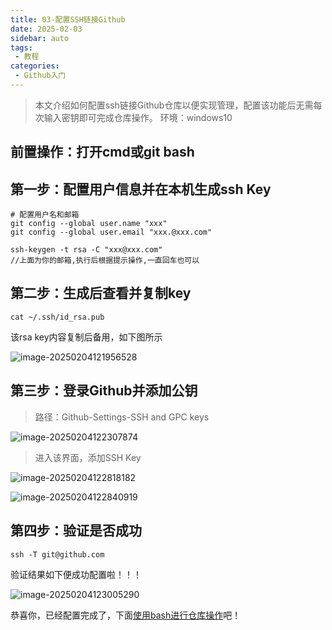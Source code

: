 ```yaml
---
title: 03-配置SSH链接Github
date: 2025-02-03
sidebar: auto
tags:
 - 教程
categories: 
 - Github入门
---
```


> 本文介绍如何配置ssh链接Github仓库以便实现管理，配置该功能后无需每次输入密钥即可完成仓库操作。
> 环境：windows10

## 前置操作：打开cmd或git bash

## 第一步：配置用户信息并在本机生成ssh Key

```shell
# 配置用户名和邮箱
git config --global user.name "xxx"
git config --global user.email "xxx.@xxx.com"
```

```shell
ssh-keygen -t rsa -C "xxx@xxx.com"
//上面为你的邮箱,执行后根据提示操作,一直回车也可以
```

## 第二步：生成后查看并复制key

```shell
cat ~/.ssh/id_rsa.pub
```

该rsa key内容复制后备用，如下图所示

![image-20250204121956528](http://cdn.cookcode.xyz/img/blog/image-20250204121956528.png)

## 第三步：登录Github并添加公钥

> 路径：Github-Settings-SSH and GPC keys

![image-20250204122307874](http://cdn.cookcode.xyz/img/blog/image-20250204122307874.png)

> 进入该界面，添加SSH Key

![image-20250204122818182](http://cdn.cookcode.xyz/img/blog/image-20250204122818182.png)

![image-20250204122840919](http://cdn.cookcode.xyz/img/blog/image-20250204122840919.png)

## 第四步：验证是否成功

```shell
ssh -T git@github.com
```

验证结果如下便成功配置啦！！！

![image-20250204123005290](http://cdn.cookcode.xyz/img/blog/image-20250204123005290.png)

恭喜你，已经配置完成了，下面[使用bash进行仓库操作](./04-拉取和上传到Github仓库)吧！

